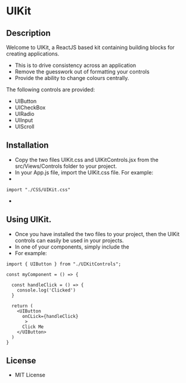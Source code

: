 # UIKit

## Description

Welcome to UIKit, a ReactJS based kit containing building blocks for creating applications.

- This is to drive consistency across an application
- Remove the guesswork out of formatting your controls
- Provide the ability to change colours centrally.

The following controls are provided:

- UIButton
- UICheckBox
- UIRadio
- UIInput
- UIScroll

## Installation

- Copy the two files UIKit.css and UIKitControls.jsx from the src/Views/Controls folder to your project.
- In your App.js file, import the UIKit.css file. For example:
-
```
import "./CSS/UIKit.css"
```
-

## Using UIKit.

- Once you have installed the two files to your project, then the UIKit controls can easily be used in your projects.
- In one of your components, simply include the 
- For example:

```
import { UIButton } from "./UIKitControls";

const myComponent = () => {

  const handleClick = () => {
    console.log('Clicked')
  }
   
  return (
    <UIButton 
      onCLick={handleClick}
       >
      Click Me
    </UIButton>
  )
}
```


## License

- MIT License

